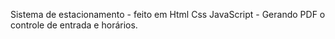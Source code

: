 Sistema de estacionamento - feito em Html Css JavaScript - Gerando PDF o controle de entrada e horários.

